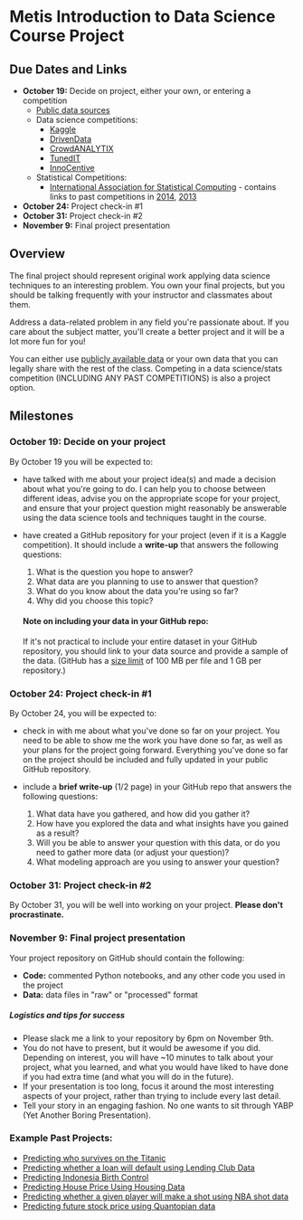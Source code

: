 # Metis Introduction to Data Science Course Project

## Due Dates and Links

* **October 19:** Decide on project, either your own, or entering a competition
    * [Public data sources](public_data.md)
    * Data science competitions: 
       * [Kaggle](http://www.kaggle.com/)
       * [DrivenData](http://www.drivendata.org/competitions/)
       * [CrowdANALYTIX](https://www.crowdanalytix.com/community)
       * [TunedIT](http://tunedit.org/challenges)
       * [InnoCentive](https://www.innocentive.com/ar/challenge/browse)
    * Statistical Competitions:
      * [International Association for Statistical Computing](http://www.iasc-isi.org/node/276) - contains links to past competitions in [2014](http://www.iasc-isi.org/node/227), [2013](http://www.iasc-isi.org/node/189)
* **October 24:** Project check-in #1
* **October 31:** Project check-in #2
* **November 9:** Final project presentation

## Overview
The final project should represent original work applying data science techniques to an interesting problem. You own your final projects, but you should be talking frequently with your instructor and classmates about them.

Address a data-related problem in any field you're passionate about. If you care about the subject matter, you'll create a better project and it will be a lot more fun for you!

You can either use [publicly available data](public_data.md) or your own data that you can legally share with the rest of the class. Competing in a data science/stats competition (INCLUDING ANY PAST COMPETITIONS) is also a project option.

## Milestones

### October 19: Decide on your project

By October 19 you will be expected to:
    
 * have talked with me about your project idea(s) and made a decision about what you're going to do. I can help you to choose between different ideas, advise you on the appropriate scope for your project, and ensure that your project question might reasonably be answerable using the data science tools and techniques taught in the course.
    
 * have created a GitHub repository for your project (even if it is a Kaggle competition). It should include a **write-up** that answers the following questions:

    1. What is the question you hope to answer?
    2. What data are you planning to use to answer that question?
    3. What do you know about the data you're using so far?
    4. Why did you choose this topic?

    #### Note on including your data in your GitHub repo:

    If it's not practical to include your entire dataset in your GitHub repository, you should link to your data source and provide a sample of the data. (GitHub has a [size limit](https://help.github.com/articles/what-is-my-disk-quota/) of 100 MB per file and 1 GB per repository.)

### October 24: Project check-in #1

By October 24, you will be expected to:

 * check in with me about what you've done so far on your project. You need to be able to show me the work you have done so far, as well as your plans for the project going forward. Everything you've done so far on the project should be included and fully updated in your public GitHub repository.

 * include a **brief write-up** (1/2 page) in your GitHub repo that answers the following questions:

    1. What data have you gathered, and how did you gather it?
    2. How have you explored the data and what insights have you gained as a result?
    3. Will you be able to answer your question with this data, or do you need to gather more data (or adjust your question)?
    4. What modeling approach are you using to answer your question?

### October 31: Project check-in #2

By October 31, you will be well into working on your project. **Please don't procrastinate.**

### November 9: Final project presentation

Your project repository on GitHub should contain the following:

 * **Code:** commented Python notebooks, and any other code you used in the project
 * **Data:** data files in "raw" or "processed" format

##### Logistics and tips for success

 * Please slack me a link to your repository by 6pm on November 9th.
 * You do not have to present, but it would be awesome if you did. Depending on interest, you will have ~10 minutes to talk about your project, what you learned, and what you would have liked to have done if you had extra time (and what you will do in the future).
 * If your presentation is too long, focus it around the most interesting aspects of your project, rather than trying to include every last detail.
 * Tell your story in an engaging fashion. No one wants to sit through YABP (Yet Another Boring Presentation).

 ### Example Past Projects:

 * [Predicting who survives on the Titanic](https://github.com/myopiczeal/TitanicProj)
 * [Predicting whether a loan will default using Lending Club Data](https://github.com/nitin2016/Project-1---Lending-Club-)
 * [Predicting Indonesia Birth Control](https://github.com/rshap91/Birth_Control_Indonesia)
 * [Predicting House Price Using Housing Data](https://github.com/petergoldey/METIS-project)
 * [Predicting whether a given player will make a shot using NBA shot data](https://github.com/umang-sanghavi/data_science)
 * [Predicting future stock price using Quantopian data](https://github.com/inert/StockPricePredictor)